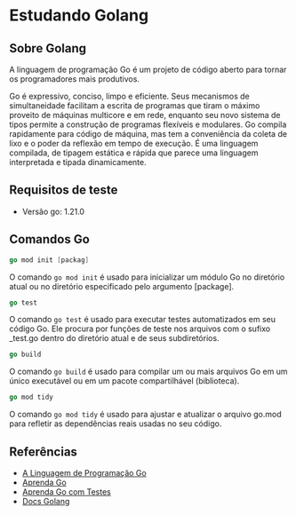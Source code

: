 # Estudando Golang

## Sobre Golang

A linguagem de programação Go é um projeto de código aberto para tornar os programadores mais produtivos.

Go é expressivo, conciso, limpo e eficiente. Seus mecanismos de simultaneidade facilitam a escrita de programas que tiram o máximo proveito de máquinas multicore e em rede, enquanto seu novo sistema de tipos permite a construção de programas flexíveis e modulares. Go compila rapidamente para código de máquina, mas tem a conveniência da coleta de lixo e o poder da reflexão em tempo de execução. É uma linguagem compilada, de tipagem estática e rápida que parece uma linguagem interpretada e tipada dinamicamente.

## Requisitos de teste

- Versão go: 1.21.0

## Comandos Go
~~~ go
go mod init [packag]
~~~

O comando ```go mod init``` é usado para inicializar um módulo Go no diretório atual ou no diretório especificado pelo argumento [package].

~~~ go
go test
~~~
O comando ```go test``` é usado para executar testes automatizados em seu código Go. Ele procura por funções de teste nos arquivos com o sufixo _test.go dentro do diretório atual e de seus subdiretórios.

~~~ go
go build
~~~
O comando ```go build``` é usado para compilar um ou mais arquivos Go em um único executável ou em um pacote compartilhável (biblioteca).

~~~ go
go mod tidy
~~~
O comando ```go mod tidy``` é usado para ajustar e atualizar o arquivo go.mod para refletir as dependências reais usadas no seu código.

## Referências
* [A Linguagem de Programação Go](https://www.amazon.com.br/Linguagem-Programa%C3%A7%C3%A3o-Go-Alan-Donovan/dp/8575225464/ref=asc_df_8575225464/?tag=googleshopp00-20&linkCode=df0&hvadid=379792215563&hvpos=&hvnetw=g&hvrand=16799462313471420693&hvpone=&hvptwo=&hvqmt=&hvdev=c&hvdvcmdl=&hvlocint=&hvlocphy=1001538&hvtargid=pla-396486666170&psc=1)
* [Aprenda Go](https://www.youtube.com/@AprendaGo/playlists)
* [Aprenda Go com Testes](https://larien.gitbook.io/aprenda-go-com-testes/)   
* [Docs Golang](https://go.dev/doc/)
